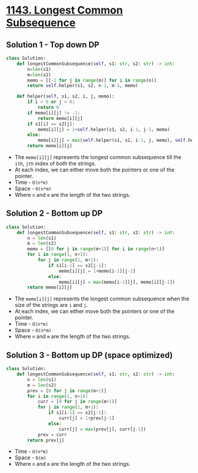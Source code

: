 # [1143. Longest Common Subsequence](https://leetcode.com/problems/longest-common-subsequence/)

## Solution 1 - Top down DP

```py
class Solution:
    def longestCommonSubsequence(self, s1: str, s2: str) -> int:
        n=len(s1)
        m=len(s2)
        memo = [[-1 for j in range(m)] for i in range(n)]
        return self.helper(s1, s2, n-1, m-1, memo)

    def helper(self, s1, s2, i, j, memo):
        if i < 0 or j < 0:
            return 0
        if memo[i][j] != -1:
            return memo[i][j]
        if s1[i] == s2[j]:
            memo[i][j] = 1+self.helper(s1, s2, i-1, j-1, memo)
        else:
            memo[i][j] = max(self.helper(s1, s2, i-1, j, memo), self.helper(s1, s2, i, j-1, memo))
        return memo[i][j]
```

- The `memo[i][j]` represents the longest common subsequence till the `ith`, `jth` index of both the strings.
- At each index, we can either move both the pointers or one of the pointer.
- Time - `O(n*m)`
- Space - `O(n*m)`
- Where `n` and `m` are the length of the two strings.
  
## Solution 2 - Bottom up DP

```py
class Solution:
    def longestCommonSubsequence(self, s1: str, s2: str) -> int:
        n = len(s1)
        m = len(s2)
        memo = [[0 for j in range(m+1)] for i in range(n+1)]
        for i in range(1, n+1):
            for j in range(1, m+1):
                if s1[i-1] == s2[j-1]:
                    memo[i][j] = 1+memo[i-1][j-1]
                else:
                    memo[i][j] = max(memo[i-1][j], memo[i][j-1])
        return memo[i][j]
```

- The `memo[i][j]` represents the longest common subsequence when the size of the strings are `i` and `j`.
- At each index, we can either move both the pointers or one of the pointer.
- Time - `O(n*m)`
- Space - `O(n*m)`
- Where `n` and `m` are the length of the two strings.

## Solution 3 - Bottom up DP (space optimized)

```py
class Solution:
    def longestCommonSubsequence(self, s1: str, s2: str) -> int:
        n = len(s1)
        m = len(s2)
        prev = [0 for j in range(m+1)]
        for i in range(1, n+1):
            curr = [0 for j in range(m+1)]
            for j in range(1, m+1):
                if s1[i-1] == s2[j-1]:
                    curr[j] = 1+prev[j-1]
                else:
                    curr[j] = max(prev[j], curr[j-1])
            prev = curr
        return prev[j]
```

- Time - `O(n*m)`
- Space - `O(m)`
- Where `n` and `m` are the length of the two strings. 